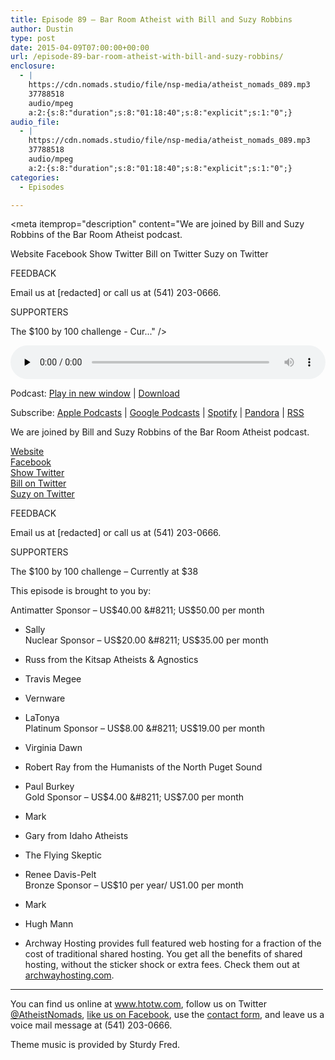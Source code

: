 ```yaml
---
title: Episode 89 – Bar Room Atheist with Bill and Suzy Robbins
author: Dustin
type: post
date: 2015-04-09T07:00:00+00:00
url: /episode-89-bar-room-atheist-with-bill-and-suzy-robbins/
enclosure:
  - |
    https://cdn.nomads.studio/file/nsp-media/atheist_nomads_089.mp3
    37788518
    audio/mpeg
    a:2:{s:8:"duration";s:8:"01:18:40";s:8:"explicit";s:1:"0";}
audio_file:
  - |
    https://cdn.nomads.studio/file/nsp-media/atheist_nomads_089.mp3
    37788518
    audio/mpeg
    a:2:{s:8:"duration";s:8:"01:18:40";s:8:"explicit";s:1:"0";}
categories:
  - Episodes

---
```

<div itemscope itemtype="http://schema.org/AudioObject">
  <meta itemprop="name" content="Episode 89 &#8211; Bar Room Atheist with Bill and Suzy Robbins" />
  
  <meta itemprop="uploadDate" content="2015-04-09T01:00:00-06:00" />
  
  <meta itemprop="encodingFormat" content="audio/mpeg" />
  
  <meta itemprop="duration" content="PT1H18M40S" />
  
  <meta itemprop="description" content="We are joined by Bill and Suzy Robbins of the Bar Room Atheist podcast.

Website
Facebook
Show Twitter
Bill on Twitter
Suzy on Twitter

FEEDBACK

Email us at [redacted] or call us at (541) 203-0666.

SUPPORTERS

The $100 by 100 challenge - Cur..." />
  
  <meta itemprop="contentUrl" content="https://dts.podtrac.com/redirect.mp3/cdn.nomads.studio/file/nsp-media/atheist_nomads_089.mp3" />
  
  <meta itemprop="contentSize" content="36.0" />
  </p> 
  
  <div class="powerpress_player" id="powerpress_player_8344">
    <audio class="wp-audio-shortcode" id="audio-5149-88" preload="none" style="width: 100%;" controls="controls"><source type="audio/mpeg" src="https://dts.podtrac.com/redirect.mp3/cdn.nomads.studio/file/nsp-media/atheist_nomads_089.mp3?_=88" /><a href="https://dts.podtrac.com/redirect.mp3/cdn.nomads.studio/file/nsp-media/atheist_nomads_089.mp3">https://dts.podtrac.com/redirect.mp3/cdn.nomads.studio/file/nsp-media/atheist_nomads_089.mp3</a></audio>
  </div>
</div>

<p class="powerpress_links powerpress_links_mp3">
  Podcast: <a href="https://dts.podtrac.com/redirect.mp3/cdn.nomads.studio/file/nsp-media/atheist_nomads_089.mp3" class="powerpress_link_pinw" target="_blank" title="Play in new window" onclick="return powerpress_pinw('https://htotw.com/?powerpress_pinw=5149-podcast');" rel="nofollow">Play in new window</a> | <a href="https://dts.podtrac.com/redirect.mp3/cdn.nomads.studio/file/nsp-media/atheist_nomads_089.mp3" class="powerpress_link_d" title="Download" rel="nofollow" download="atheist_nomads_089.mp3">Download</a>
</p>

<p class="powerpress_links powerpress_subscribe_links">
  Subscribe: <a href="https://podcasts.apple.com/us/podcast/humanists-take-on-the-world/id530050098?mt=2&ls=1" class="powerpress_link_subscribe powerpress_link_subscribe_itunes" target="_blank" title="Subscribe on Apple Podcasts" rel="nofollow">Apple Podcasts</a> | <a href="https://www.google.com/podcasts?feed=aHR0cDovL2F0aGVpc3Rub21hZHMubGlic3luLmNvbS9yc3M%3D" class="powerpress_link_subscribe powerpress_link_subscribe_googleplay" target="_blank" title="Subscribe on Google Podcasts" rel="nofollow">Google Podcasts</a> | <a href="https://open.spotify.com/show/3LzK2xZGike6Tc1GEMtMbr?si=LieN9SNuTpq96smuaUsH8A" class="powerpress_link_subscribe powerpress_link_subscribe_spotify" target="_blank" title="Subscribe on Spotify" rel="nofollow">Spotify</a> | <a href="https://www.pandora.com/podcast/atheist-nomads/PC:10122?corr=62071012&part=ug" class="powerpress_link_subscribe powerpress_link_subscribe_pandora" target="_blank" title="Subscribe on Pandora" rel="nofollow">Pandora</a> | <a href="https://htotw.com/feed/podcast/" class="powerpress_link_subscribe powerpress_link_subscribe_rss" target="_blank" title="Subscribe via RSS" rel="nofollow">RSS</a>
</p>

We are joined by Bill and Suzy Robbins of the Bar Room Atheist podcast.

<a href="http://barroomatheist.podbean.com/" target="_blank" rel="noopener">Website</a>  
<a href="https://www.facebook.com/BarRoomAtheist" target="_blank" rel="noopener">Facebook</a>  
<a href="https://twitter.com/barroomatheist" target="_blank" rel="noopener">Show Twitter</a>  
<a href="https://twitter.com/shaper079" target="_blank" rel="noopener">Bill on Twitter</a>  
<a href="https://twitter.com/sbirry" target="_blank" rel="noopener">Suzy on Twitter</a>

FEEDBACK

Email us at [redacted] or call us at (541) 203-0666.

SUPPORTERS

The $100 by 100 challenge &#8211; Currently at $38

This episode is brought to you by:

Antimatter Sponsor &#8211; US$40.00 &#8211; US$50.00 per month  
* Sally  
Nuclear Sponsor &#8211; US$20.00 &#8211; US$35.00 per month  
* Russ from the Kitsap Atheists & Agnostics  
* Travis Megee  
* Vernware  
* LaTonya  
Platinum Sponsor &#8211; US$8.00 &#8211; US$19.00 per month  
* Virginia Dawn  
* Robert Ray from the Humanists of the North Puget Sound  
* Paul Burkey  
Gold Sponsor &#8211; US$4.00 &#8211; US$7.00 per month  
* Mark  
* Gary from Idaho Atheists  
* The Flying Skeptic  
* Renee Davis-Pelt  
Bronze Sponsor &#8211; US$10 per year/ US1.00 per month  
* Mark  
* Hugh Mann

* Archway Hosting provides full featured web hosting for a fraction of the cost of traditional shared hosting. You get all the benefits of shared hosting, without the sticker shock or extra fees. Check them out at <a href="http://archwayhosting.com/" target="_blank" rel="noopener">archwayhosting.com</a>.

<hr width="500" />

You can find us online at <a href="https://www.htotw.com/" target="_blank" rel="noopener">www.htotw.com</a>, follow us on Twitter <a href="https://htotw.com/twitter" target="_blank" rel="noopener">@AtheistNomads</a>, <a href="https://htotw.com/facebook" target="_blank" rel="noopener">like us on Facebook</a>, use the [contact form](https://htotw.com/contact), and leave us a voice mail message at (541) 203-0666.

Theme music is provided by Sturdy Fred.